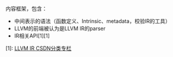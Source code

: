 内容框架，包含：

- 中间表示的语法（函数定义、Intrinsic、metadata，校验IR的工具）
- LLVM的前端被认为是LLVM IR的parser
- IR相关API[1][1]

[1]: [LLVM IR CSDN分类专栏](https://blog.csdn.net/qq_42570601/category_10200372.html)

[2]: https://zhuanlan.zhihu.com/p/26127100

[3]: [llvm-IR基础知识](https://blog.csdn.net/qq_32460819/article/details/111752441)